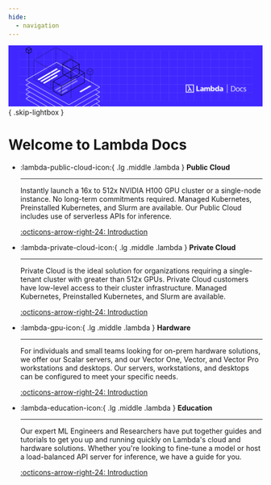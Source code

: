 ```yaml
---
hide:
  - navigation
---
```


![Homepage](assets/images/lambda/MKDocs_banner.png){ .skip-lightbox }

# Welcome to Lambda Docs

<div class="grid cards" markdown>

-   :lambda-public-cloud-icon:{ .lg .middle .lambda } **Public Cloud**

    ---

    Instantly launch a 16x to 512x NVIDIA H100 GPU cluster or a single-node
    instance. No long-term commitments required. Managed Kubernetes,
    Preinstalled Kubernetes, and Slurm are available. Our Public Cloud
    includes use of serverless APIs for inference.

    [:octicons-arrow-right-24: Introduction](public-cloud/index.md)

-   :lambda-private-cloud-icon:{ .lg .middle .lambda } **Private Cloud**

    ---

    Private Cloud is the ideal solution for organizations requiring a
    single-tenant cluster with greater than 512x GPUs. Private Cloud customers
    have low-level access to their cluster infrastructure. Managed Kubernetes,
    Preinstalled Kubernetes, and Slurm are available.

    [:octicons-arrow-right-24: Introduction](private-cloud/index.md)

-   :lambda-gpu-icon:{ .lg .middle .lambda } **Hardware**

    ---

    For individuals and small teams looking for on-prem hardware solutions, we
    offer our Scalar servers, and our Vector One, Vector, and Vector Pro
    workstations and desktops. Our servers, workstations, and desktops can be
    configured to meet your specific needs.

    [:octicons-arrow-right-24: Introduction](hardware/index.md)

-   :lambda-education-icon:{ .lg .middle .lambda } **Education**

    ---

    Our expert ML Engineers and Researchers have put together guides and
    tutorials to get you up and running quickly on Lambda's cloud and hardware
    solutions. Whether you're looking to fine-tune a model or host a
    load-balanced API server for inference, we have a guide for you.

    [:octicons-arrow-right-24: Introduction](education/index.md)

</div>
